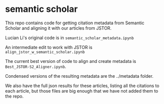 semantic scholar
================

This repo contains code for getting citation metadata from Semantic Scholar and aligning it with our articles from JSTOR.

Lucian Li's original code is in ```semantic_scholar_metadata.ipynb```

An intermediate edit to work with JSTOR is ```align_jstor_w_semantic_scholar.ipynb```

The current best version of code to align and create metadata is ```Best_JSTOR-S2_Aligner.ipynb```. 

Condensed versions of the resulting metadata are the ../metadata folder.

We also have the full json results for these articles, listing all the citations to each article, but those files are big enough that we have not added them to the repo.
